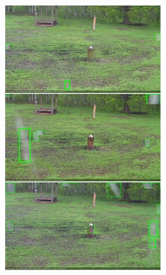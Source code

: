 ![20200530-183605-190611](in2/20200530/20200530-183605-190611_0_.jpg)
![20200530-190618-193618](in2/20200530/20200530-190618-193618_0_.jpg)
![20200530-193624-200626](in2/20200530/20200530-193624-200626_0_.jpg)
